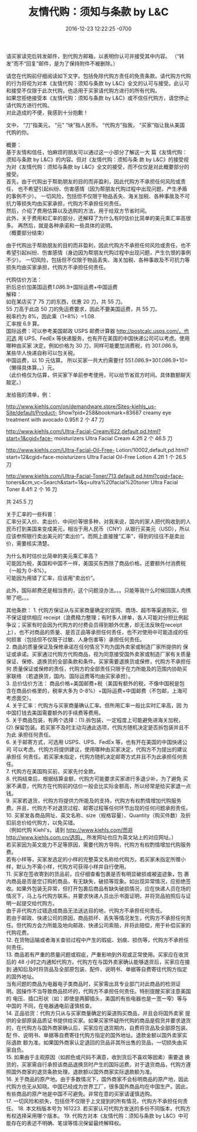 ﻿---
layout: post
title:  "友情代购：须知与条款 by L&C"
date:   2016-12-23 12:22:25 -0700
categories: personal
---
请买家读完后转发邮件，到代购方邮箱，以表明你认可并接受其中内容。 （“转发”而不“回复”邮件，是为了保持附件不被删除。）  

请您在代购前仔细阅读如下文字。包括免除代购方责任的免责条款。请代购方代购的行为将视为对本《友情代购：须知与条款 by L&C》全文的认可与接受。此认可和接受不仅限于此次代购，也适用于买家请代购方进行的所有代购。  
如果您拒绝接受本《友情代购：须知与条款 by L&C》或不信任代购方，请您停止请代购方进行代购。  
对此造成的不便，我感到十分抱歉！

文中， “刀”指美元， “元” “块”指人民币。 “代购方”指我， “买家”指让我从美国 代购的你。 

概要：  
基于友情和信任，怕麻烦的朋友可以通过这一小部分了解这一大 篇《友情代购：须知与条款 by L&C》的内容。但对《友情代购：须知与条 款 by L&C》的接受视为对《友情代购：须知与条款 by L&C》全文的接受，而不仅仅是对此概要部分的接受。  
首先，由于代购出于帮助朋友的目的而非盈利，因此代购方不承担任何风险或责任， 也不希望引起纠纷、伤害感情（因为帮朋友代购过程中出现问题，产生矛盾的事例不少）。 一切风险，包括但不仅限于物品丢失、海关加税、各种事故及不可抗力等损失均由买家承担，代购方不承担任何责任。  
然后，介绍了费用估算以及选购的方法，用于给双方节省时间。  
此外，关于费用和汇率的部分，还解释了为什么有时估价比简单的美元乘汇率高很多。 再然后，就是各种承诺和一些具体的说明。  
（概要部分结束）

由于代购出于帮助朋友的目的而非盈利，因此代购方不承担任何风险或责任，也不 希望引起纠纷、伤害感情（身边因为帮朋友代购过程中出现问题，产生仇恨的事例不少）。 一切风险，包括但不仅限于物品丢失、海关加税、各种事故及不可抗力等损失均由买家承担，代购方不承担任何责任。

代购估价方法：   
折后总价加美国运费*1.08*6.9+国际运费+中国运费  
解释：   
如在某店买了 75 刀的东西，优惠 20 刀，共 55 刀。  
55 刀高于此店 50 刀的免运费要求，因此不要美国运费，共 55 刀。  
税率约为 8%，因此乘（1+8%）=1.08.  
汇率按 6.9 算。   
国际运费：可以参考美国邮政 USPS 邮费计算器 http://postcalc.usps.com/，也可选 用 UPS、FedEx 等快递服务，也有开在美国的中国快递公司可以考虑。使用哪种由买家 决定。例如价格为 30 刀，同样可能要加消费税，约 30*1.08*6.9。   
某些华人快递自称可以包关税。   
中国运费，以 10 元估算。 所以买家一共大约需要付 55*1.08*6.9+30*1.08*6.9+10=（懒得具体算。。）元。   
（此价格仅为估算，供买家下单前参考使用，可以给节省双方时间。具体数额聊天敲定。）

发给我的清单，例：   

http://www.kiehls.com/on/demandware.store/Sites-kiehls_us-Site/default/Product- Show?pid=258&bookmark=83687 creamy eye treatment with avocado 0.95fl 2 个 47 刀 
  
http://www.kiehls.com/Ultra-Facial-Cream/622,default,pd.html?start=1&cgid=face- moisturizers Ultra Facial Cream 4.2fl 2 个 46.5 刀

http://www.kiehls.com/Ultra-Facial-Oil-Free- Lotion/10002,default,pd.html?start=12&cgid=face-moisturizers Ultra Facial Oil-Free Lotion 4.2fl 1 个 26.5 刀   

http://www.kiehls.com/Ultra-Facial-Toner/713,default,pd.html?cgid=face- toners&cm_vc=Search&start=1&q=ultra%20facial%20toner Ultra Facial Toner 8.4fl 2 个 16 刀   

共 245.5 刀

关于汇率的一些科普：   
汇率分买入价、卖出价、中间价等很多种，对我来说，国内的家人把代购收到的人 民币打到美国来变成美元，相当于用人民币（CNY）从银行买美元（USD），所以应该参照银行卖出美元的“卖出价”。而网上直接搜“汇率”，得到的往往不是卖出价，需要核实清楚。 

为什么有时估价比简单的美元乘汇率高？   
可能因为税，美国和中国不一样，美国买东西除了商品价格，还要额外付消费税（一般为 0-8%）。   
可能因为用错了汇率，应该用“卖出价”。

此外，国际邮费还是相当贵的，这个问题没办法。。。只能等我什么时候回国人肉携 带了吧。。。

其他条款： 1. 代购方保证从与买家商量确定的官网、商场、超市等渠道购买。但不保证提供相应 receipt（浪费精力整理；有时多人拼单，各人可能对分担比例起争议；买家有时会因为代购方的付费会员得到额外优惠，却无法反映在receipt上），也不对商品的质量、是否正品等承担任何责任，也不对使用中可能造成的任 何损害（包括但不仅限于过敏、人身伤害等）承担任何责任。   
2. 商品的质量保证及保修承诺在任何情况下均为国外卖家或制造厂家所提供的 保证或承诺。买家通过代购方代购商品，视为同意接受国外卖家或制造厂家有关质量 保证、保修、退换货的全部条款和条件。买家需要退换货或保修，代购方不承担任何 质量保证或保修的责任，代购方的全部责任只限于在力所能及的范围内协助买家联络 （若退换货，国内、国际运费等均由买家承担）。   
3. 总价估价方法： 商品价格+美国邮费+税（美国有额外的税，不像中国税是包 含在商品价格里的，税率大多为 0-8%）+国际运费+中国邮费（不包邮，上海可考虑面交）。   
4. 关于汇率：代购方与买家商量确认汇率。但所用汇率一般比实时汇率高，因 为中国打钱去美国需要额外的手续费等费用。   
5. 关于商品包装，有两个选择：(1).拆包装，一定程度上可能避免进海关加税， (2).保留包装。若买家不及时主动沟通此选项，代购方随机决定是否拆包装并且不为此 承担任何责任。   
6. 关于邮寄方式，可选用 USPS、UPS、FedEx 等，也有开在美国的中国快递公司 可以考虑。代购方将提供建议，使用哪种由买家决定，代购方不为提出的建议承担任 何责任。若买家未指定，代购方随机决定邮寄方式并且不为此承担任何责任。   
7. 代购方在美国购买前，买家先付全款。   
8. 代购结束后，根据结算金额，代购方可能要求买家进行多退少补。为了避免 买家不满意，代购方在代购前的估价一般会比实际金额高，所以经常是给买家退一点 钱。   
9. 买家若退货，代购方将提供力所能及的支持，代购方有权酌情增加代购服务 费。并且，代购方不对退货过程、邮寄过程等任何环节出现的任何问题承担责任。   
10. 买家发各商品网址、英文名称、size（规格容量）、Quantity（购买件数）及折 扣前总价给代购方，以免买错。   
（例如代购 Kiehl's，请到 http://www.kiehls.com/而非 http://www.kiehls.com.cn/选购， 所发网址也应为英文站上的对应网址。）   
若买家因为英文能力不足等原因，需要代购方导购，代购方有权酌情增加代购服务费。     
若有小样等，买家发选定的小样的完整英文名称给代购方。若买家未指定所赠小 样，默认为不需小样，代购方可获得小样并自行使用。     
11. 买家在签收寄到的货品前，应仔细查看包裹是否有明显破损或被盗迹象，包 裹内商品是否是您订购的商品，有无缺失，破损等现象。如出现异常情况，应拒绝签 收。如果外包装无异常，但打开包裹后商品有缺失破损情况，应在快递人员在场的情况下，马上与代购方联系，并要求快递人员出示书面证明，并将货品拍照后与证明一起提交给代购方。   
由于非代购方过错造成商品无法送达目的地，代购方不承担任何责任。  
若由于邮政、快递公司的原因，商品损坏、丢失等情况发生，代购方不承担任何责任。但代购方会力所能及地向邮政、快递公司索赔，并将此赔偿，用于补偿买家的代购花费。  
12. 在货物运输或者海关查验过程中产生的瑕疵、划痕、损伤等，代购方不承担任何责任。   
13. 商品若有严重的质量问题或瑕疵，严重影响到外观或正常使用。买家应在收货后的 48 小时之内通知代购方。代购方在与国外卖家确认能够退货后，买家应在接到 通知后及时将货品及全部原包装、配件、说明书、单据等自费寄往代购方指定的国外地址。   
当有问题的商品为电器电子类商品时，买家需出具专业部门对此商品的检测证 明。因操作不当导致商品损坏的，代购方不承担任何责任。特别提醒买家注意美国的 电压、插口形状（如：即使是两脚插头，美国的有些电器也是一宽一窄）等与中国的 不同，在电器通电前谨慎核查。   
14. 正品验货：代购方只从与买家商量确定的渠道购买商品，并且会将国外卖家 提供的全部原装品质证书提供给买家。如果买家怀疑所代购的商品是假货并要求退货 的，在代购方与国外商家确认后，买家应在退货期内，自费将货品及全部原包装、配 件、说明书、单据等自费寄往代购方指定的国外地址。退款金额以国外卖家实际退款 额为准。如果国外商家认定退回的货品非其所出售的货品，一切损失由买家自负。   
15. 如果由于主观原因（如颜色或尺码不满意，收到货后不喜欢等因素）需要退 换货的，买家需自行承担该商品退换货时产生的国际运费。对于退货商品，代购方遵 照国外商家的退货条款处理。退款额以国外商家实际退款额为准。   
16. 关于商品的原产地。由于多数情况下，国外商家不会标明商品的原产地，因此代购方也无从知晓。中国已经成为世界工厂，很多国外商品均在中国生产。因此，有些商品的原产地是中国不可避免。非常在意的买家请谨慎选购。   
17. 一切风险和损失，包括但不仅限于上文提到的所有情况，代购方不承担任何责任。 
18. 本文档版本号为 161223. 若买家认可代购方发送的多份不同版本，代购方有权选择采用哪个版本。 
19. 代购方对本《友情代购：须知与条款 by L&C》中可能存在的表述不明确、笔误等情况保留最终解释权。







































